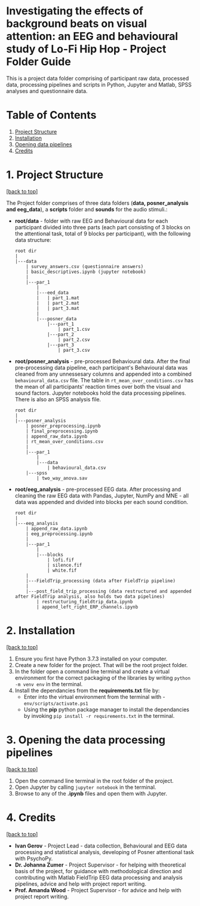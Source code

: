 # Investigating the effects of background beats on visual attention: an EEG and behavioural study of Lo-Fi Hip Hop - Project Folder Guide

This is a project data folder comprising of participant raw data, processed data, processing pipelines and scripts in Python, Jupyter and Matlab, SPSS analyses and questionnaire data.


# Table of Contents <a id="toc"> </a>
1. [Project Structure](#par_data)
2. [Installation](#install)
3. [Opening data pipelines](#usage)
4. [Credits](#credits)

# 1. Project Structure <a id="par_data"> </a>
[[back to top]](#toc)

 The Project folder comprises of three data folders (**data, posner_analysis and eeg_data**), a **scripts** folder and **sounds** for the audio stimuli.:
*  **root/data** - folder with raw EEG and Behavioural data for each participant divided into three parts (each part consisting of 3 blocks on the attentional task, total of 9 blocks per participant), with the following data structure: 
    ```
    root dir
    |
    |---data
        | survey_answers.csv (questionnaire answers)
        | basic_descriptives.ipynb (jupyter notebook)
        |
        |---par_1
            |
            |---eed_data
            |   | part_1.mat
            |   | part_2.mat
            |   | part_3.mat
            |
            |---posner_data
                |---part_1
                    | part_1.csv
                |---part_2
                    | part_2.csv                    
                |---part_3
                    | part_3.csv                           
    ```
* **root/posner_analysis** - pre-processed Behavioural data. After the final pre-processing data pipeline, each participant's Behavioural data was cleaned from any unnessesary columns and appended into a combined `behavioural_data.csv` file. The table in `rt_mean_over_conditions.csv` has the mean of all participants' reaction times over both the visual and sound factors. Jupyter notebooks hold the data processing pipelines. There is also an SPSS analysis file.
    ```
    root dir
    |
    |---posner_analysis
        | posner_preprocessing.ipynb
        | final_preprocessing.ipynb
        | append_raw_data.ipynb
        | rt_mean_over_conditions.csv
        |
        |---par_1
            |
            |---data
                | behavioural_data.csv
        |---spss
            | two_way_anova.sav
    ```
* **root/eeg_analysis** - pre-processed EEG data. After processing and cleaning the raw EEG data with Pandas, Jupyter, NumPy and MNE - all data was appended and divided into blocks per each sound condition.
    ```
    root dir
    |
    |---eeg_analysis
        | append_raw_data.ipynb
        | eeg_preprocessing.ipynb
        |
        |---par_1
            |
            |---blocks
                | lofi.fif
                | silence.fif
                | white.fif
        |
        |---FieldTrip_processing (data after FieldTrip pipeline)
        |
        |---post_field_trip_processing (data restructured and appended after FieldTrip analysis, also holds two data pipelines)
            | restructuring_fieldtrip_data.ipynb
            | append_left_right_ERP_channels.ipynb
    ```

# 2. Installation <a id="install"></a>
[[back to top]](#toc)
1. Ensure you first have Python 3.7.3 installed on your computer.
2. Create a new folder for the project. That will be the root project folder.
3. In the folder open a command line terminal and create a virtual environment for the correct packaging of the libraries by writing `python -m venv env` in the terminal.
4. Install the dependancies from the **requirements.txt** file by:
    * Enter into the virtual environment from the terminal with - `env/scripts/activate.ps1`
    * Using the **pip** python package manager to install the dependancies by invoking `pip install -r requirements.txt` in the terminal.

# 3. Opening the data processing pipelines <a id="usage"> </a>
[[back to top]](#toc)
1. Open the command line terminal in the root folder of the project.
2. Open Jupyter by calling `jupyter notebook` in the terminal.
3. Browse to any of the **.ipynb** files and open them with Jupyter.

# 4. Credits <a id="credits"></a>
[[back to top]](#toc)

* **Ivan Gerov** - Project Lead - data collection, Behavioural and EEG data processing and statistical analysis, developing of Posner attentional task with PsychoPy.
* **Dr. Johanna Zumer** - Project Supervisor - for helping with theoretical basis of the project, for guidance with methodological direction and contributing with Matlab FieldTrip EEG data processing and analysis pipelines, advice and help with project report writing.
* **Prof. Amanda Wood** - Project Supervisor - for advice and help with project report writing.

